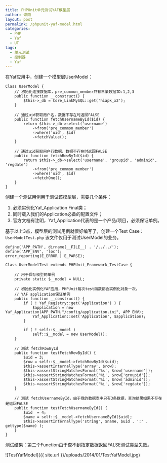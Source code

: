 ```yaml
---
title: PHPUnit单元测试YAF模型层
author: 谇雨
layout: post
permalink: /phpunit-yaf-model.html
categories:
  - PHP
  - Yaf
  - UT
tags:
  - 单元测试
  - 控制器
  - Yaf
---
```


在Yaf应用中，创建一个模型层UserModel：

    Class UserModel {
        // 初始化连接数据库，pre_common_member只有三条数据ID:1,2,3
        public function __construct() {
            $this->_db = Core_LinkMySQL::get('hiapk_x2');
        }

        // 通过uid获取用户名，数据不存在时返回FALSE
        public function fetchUsernameById($id) {
            return $this->_db->select('username')
                ->from('pre_common_member')
                ->where('uid', $id)
                ->fetchValue();
        }

        // 通过uid获取用户行数据，数据不存在时返回FALSE
        public function fetchRowById($id) {
            return $this->_db->select('username', 'groupid', 'adminid', 'regdate')
                ->from('pre_common_member')
                ->where('uid', $id)
                ->fetchOne();
        }
    }

<!--more-->

创建一个测试用例用于测试该模型层，需要几个条件：

1. 必须实例化Yaf_Application Final类；  
2. 同时载入我们的Application必备的配置文件；  
3. 官方文档有注明，Yaf_Application代表的是一个产品/项目，必须保证单例。  

基于以上3点，模型层的测试用例就很好编写了，创建一个Test Case：`UserModelTest.php` 该文件仅用于测试UserModel的业务。

    define('APP_PATH', dirname(__FILE__) . '/../../');
    define('APP_ENV', 'loc');
    error_reporting(E_ERROR | E_PARSE);

    Class UserModelTest extends PHPUnit_Framework_TestCase {

        // 用于保存模型的单例
        private static $__model = NULL;

        // 初始化实例化YAF应用，PHPUnit每次test函数都会实例化对象一次，
        // YAF application保证单例
        public function __construct() {
            if ( ! Yaf_Registry::get('Application') ) {
                $application = new Yaf_Application(APP_PATH."/config/application.ini", APP_ENV);
                Yaf_Application::set('Application', $application);
            }

            if ( ! self::$__model )
                self::$__model = new UserModel();
        }

        // 测试 fetchRowById
        public function testFetchRowById() {
            $uid = 3;
            $row = self::$__model->fetchRowById($uid);
            $this->assertInternalType('array', $row);
            $this->assertStringMatchesFormat('%s', $row['username']);
            $this->assertStringMatchesFormat('%i', $row['groupid']);
            $this->assertStringMatchesFormat('%i', $row['adminid']);
            $this->assertStringMatchesFormat('%i', $row['regdate']);
        }

        // 测试 fetchUsernameById，由于我的数据表中只有3条数据，查询结果如果不存在是返回FALSE
        public function testFetchUsernameById() {
            $uid  = 4;
            $name = self::$__model->fetchUsernameById($uid);
            $this->assertInternalType('string', $name, $uid . ':' . gettype($name) );
        }
    }

测试结果：第二个Function由于查不到指定数据返回FALSE测试类型失败。

![TestYafModel]({{ site.url }}/uploads/2014/01/TestYafModel.jpg)